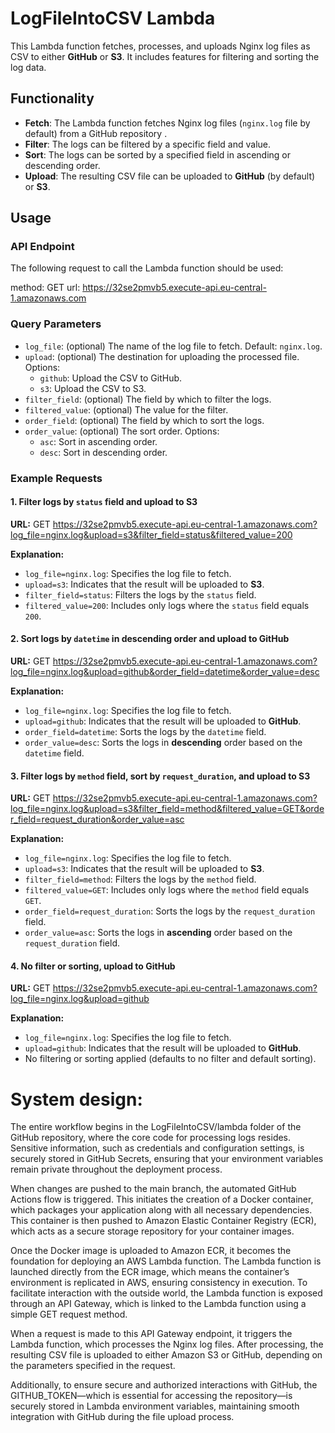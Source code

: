 # LogFileIntoCSV Lambda

This Lambda function fetches, processes, and uploads Nginx log files as CSV to either **GitHub** or **S3**. It includes features for filtering and sorting the log data.

## Functionality
- **Fetch**: The Lambda function fetches Nginx log files (`nginx.log` file by default) from a GitHub repository .
- **Filter**: The logs can be filtered by a specific field and value.
- **Sort**: The logs can be sorted by a specified field in ascending or descending order.
- **Upload**: The resulting CSV file can be uploaded to **GitHub** (by default) or **S3**.

## Usage

### API Endpoint

The following request to call the Lambda function should be used:

method: GET
url: https://32se2pmvb5.execute-api.eu-central-1.amazonaws.com


### Query Parameters

- `log_file`: (optional) The name of the log file to fetch. Default: `nginx.log`.
- `upload`: (optional) The destination for uploading the processed file. Options:
  - `github`: Upload the CSV to GitHub.
  - `s3`: Upload the CSV to S3.
- `filter_field`: (optional) The field by which to filter the logs.
- `filtered_value`: (optional) The value for the filter.
- `order_field`: (optional) The field by which to sort the logs.
- `order_value`: (optional) The sort order. Options:
  - `asc`: Sort in ascending order.
  - `desc`: Sort in descending order.

### Example Requests

#### 1. Filter logs by `status` field and upload to S3

**URL:**
GET
https://32se2pmvb5.execute-api.eu-central-1.amazonaws.com?log_file=nginx.log&upload=s3&filter_field=status&filtered_value=200

**Explanation:**
- `log_file=nginx.log`: Specifies the log file to fetch.
- `upload=s3`: Indicates that the result will be uploaded to **S3**.
- `filter_field=status`: Filters the logs by the `status` field.
- `filtered_value=200`: Includes only logs where the `status` field equals `200`.

#### 2. Sort logs by `datetime` in descending order and upload to GitHub

**URL:**
GET
https://32se2pmvb5.execute-api.eu-central-1.amazonaws.com?log_file=nginx.log&upload=github&order_field=datetime&order_value=desc


**Explanation:**
- `log_file=nginx.log`: Specifies the log file to fetch.
- `upload=github`: Indicates that the result will be uploaded to **GitHub**.
- `order_field=datetime`: Sorts the logs by the `datetime` field.
- `order_value=desc`: Sorts the logs in **descending** order based on the `datetime` field.

#### 3. Filter logs by `method` field, sort by `request_duration`, and upload to S3

**URL:**
GET
https://32se2pmvb5.execute-api.eu-central-1.amazonaws.com?log_file=nginx.log&upload=s3&filter_field=method&filtered_value=GET&order_field=request_duration&order_value=asc

**Explanation:**
- `log_file=nginx.log`: Specifies the log file to fetch.
- `upload=s3`: Indicates that the result will be uploaded to **S3**.
- `filter_field=method`: Filters the logs by the `method` field.
- `filtered_value=GET`: Includes only logs where the `method` field equals `GET`.
- `order_field=request_duration`: Sorts the logs by the `request_duration` field.
- `order_value=asc`: Sorts the logs in **ascending** order based on the `request_duration` field.

#### 4. No filter or sorting, upload to GitHub

**URL:**
GET
https://32se2pmvb5.execute-api.eu-central-1.amazonaws.com?log_file=nginx.log&upload=github


**Explanation:**
- `log_file=nginx.log`: Specifies the log file to fetch.
- `upload=github`: Indicates that the result will be uploaded to **GitHub**.
- No filtering or sorting applied (defaults to no filter and default sorting). 

# System design:
The entire workflow begins in the LogFileIntoCSV/lambda folder of the GitHub repository, where the core code for processing logs resides. Sensitive information, such as credentials and configuration settings, is securely stored in GitHub Secrets, ensuring that your environment variables remain private throughout the deployment process.

When changes are pushed to the main branch, the automated GitHub Actions flow is triggered. This initiates the creation of a Docker container, which packages your application along with all necessary dependencies. This container is then pushed to Amazon Elastic Container Registry (ECR), which acts as a secure storage repository for your container images.

Once the Docker image is uploaded to Amazon ECR, it becomes the foundation for deploying an AWS Lambda function. The Lambda function is launched directly from the ECR image, which means the container’s environment is replicated in AWS, ensuring consistency in execution. To facilitate interaction with the outside world, the Lambda function is exposed through an API Gateway, which is linked to the Lambda function using a simple GET request method.

When a request is made to this API Gateway endpoint, it triggers the Lambda function, which processes the Nginx log files. After processing, the resulting CSV file is uploaded to either Amazon S3 or GitHub, depending on the parameters specified in the request.

Additionally, to ensure secure and authorized interactions with GitHub, the GITHUB_TOKEN—which is essential for accessing the repository—is securely stored in Lambda environment variables, maintaining smooth integration with GitHub during the file upload process.

